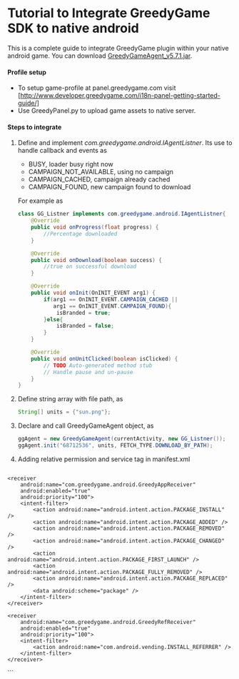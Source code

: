 Tutorial to Integrate GreedyGame SDK to native android
===================

This is a complete guide to integrate GreedyGame plugin within your native android game. You can download [GreedyGameAgent_v5.7.1.jar](libs/GreedyGameAgent_v5.7.1.jar).
#### Profile setup

* To setup game-profile at panel.greedygame.com visit [http://www.developer.greedygame.com/i18n-panel-getting-started-guide/] 
* Use GreedyPanel.py to upload game assets to native server.

#### Steps to integrate 

1. Define and implement *com.greedygame.android.IAgentListner*. Its use to handle callback and events as
      * BUSY, loader busy right now
      * CAMPAIGN_NOT_AVAILABLE, using no campaign
      * CAMPAIGN_CACHED, campaign already cached
      * CAMPAIGN_FOUND, new campaign found to download

    For example as
    ```java
    class GG_Listner implements com.greedygame.android.IAgentListner{
        @Override
        public void onProgress(float progress) {
            //Percentage downloaded
        }

        @Override
        public void onDownload(boolean success) {
            //true on successful download
        }

        @Override
        public void onInit(OnINIT_EVENT arg1) {
            if(arg1 == OnINIT_EVENT.CAMPAIGN_CACHED || 
               arg1 == OnINIT_EVENT.CAMPAIGN_FOUND){
                isBranded = true;
            }else{
                isBranded = false;
            }
        }

        @Override
        public void onUnitClicked(boolean isClicked) {
            // TODO Auto-generated method stub
            // Handle pause and un-pause
        }	
    }
    ```

2. Define string array with file path, as
	```java
    String[] units = {"sun.png"};
    ```

3. Declare and call GreedyGameAgent object, as
	```java
	ggAgent = new GreedyGameAgent(currentActivity, new GG_Listner());
	ggAgent.init("68712536", units, FETCH_TYPE.DOWNLOAD_BY_PATH);
	```
    
4. Adding relative permission and service tag in manifest.xml
	```xml   
<uses-permission android:name="android.permission.READ_PHONE_STATE" />
<uses-permission android:name="android.permission.INTERNET" />
<uses-permission android:name="android.permission.WRITE_EXTERNAL_STORAGE" />
<uses-permission android:name="android.permission.ACCESS_FINE_LOCATION" />
<uses-permission android:name="android.permission.SYSTEM_ALERT_WINDOW"/>
<uses-permission android:name="android.permission.GET_ACCOUNTS" />
<uses-permission android:name="android.permission.ACCESS_NETWORK_STATE" />
<uses-permission android:name="android.permission.ACCESS_WIFI_STATE" />

<application>
	<service
	    android:name="com.greedygame.android.GreedyBackgroundService"
	    android:enabled="true" ></service>

	<receiver 
	    android:name="com.greedygame.android.GreedyAppReceiver" 
	    android:enabled="true" 
	    android:priority="100">
    	<intent-filter>
	    	<action android:name="android.intent.action.PACKAGE_INSTALL" />
	    	<action android:name="android.intent.action.PACKAGE_ADDED" />
	    	<action android:name="android.intent.action.PACKAGE_REMOVED" />
	    	<action android:name="android.intent.action.PACKAGE_CHANGED" />
	    	<action android:name="android.intent.action.PACKAGE_FIRST_LAUNCH" />
	    	<action android:name="android.intent.action.PACKAGE_FULLY_REMOVED" />
	    	<action android:name="android.intent.action.PACKAGE_REPLACED" />
	    	<data android:scheme="package" />
	  	</intent-filter>
    </receiver>

	<receiver 
	    android:name="com.greedygame.android.GreedyRefReceiver" 
	    android:enabled="true" 
	    android:priority="100">
	  	<intent-filter>
	    	<action android:name="com.android.vending.INSTALL_REFERRER" />
	  	</intent-filter>
	</receiver>
</application>
    ```

